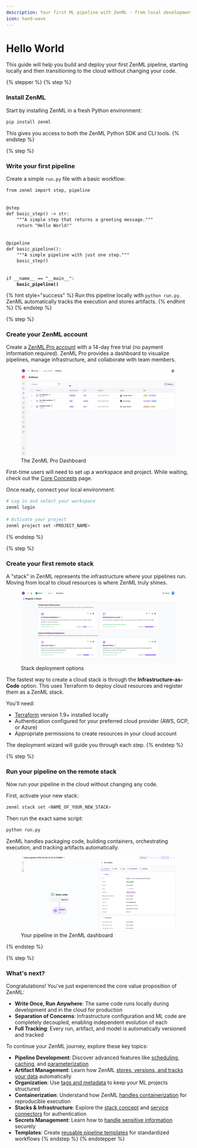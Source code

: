 ```yaml
---
description: Your first ML pipeline with ZenML - from local development to cloud deployment in minutes.
icon: hand-wave
---
```


# Hello World

This guide will help you build and deploy your first ZenML pipeline, starting locally and then transitioning to the cloud without changing your code.

{% stepper %}
{% step %}
### Install ZenML

Start by installing ZenML in a fresh Python environment:

```bash
pip install zenml
```

This gives you access to both the ZenML Python SDK and CLI tools.
{% endstep %}

{% step %}
### Write your first pipeline

Create a simple `run.py` file with a basic workflow:

<pre class="language-python"><code class="lang-python">from zenml import step, pipeline


@step
def basic_step() -> str:
    """A simple step that returns a greeting message."""
    return "Hello World!"


@pipeline
def basic_pipeline():
    """A simple pipeline with just one step."""
    basic_step()


if __name__ == "__main__":
<strong>    basic_pipeline()
</strong></code></pre>

{% hint style="success" %}
Run this pipeline locally with `python run.py`. ZenML automatically tracks the execution and stores artifacts.
{% endhint %}
{% endstep %}

{% step %}
### Create your ZenML account

Create a [ZenML Pro account](https://zenml.io/pro) with a 14-day free trial (no payment information required). ZenML Pro provides a dashboard to visualize pipelines, manage infrastructure, and collaborate with team members.

<figure><img src="../.gitbook/assets/dcp_walkthrough (1).gif" alt="ZenML Pro Dashboard"><figcaption>The ZenML Pro Dashboard</figcaption></figure>

First-time users will need to set up a workspace and project. While waiting, check out the [Core Concepts](core-concepts.md) page.

Once ready, connect your local environment:

```bash
# Log in and select your workspace
zenml login

# Activate your project
zenml project set <PROJECT_NAME>
```
{% endstep %}

{% step %}
### Create your first remote stack

A "stack" in ZenML represents the infrastructure where your pipelines run. Moving from local to cloud resources is where ZenML truly shines.

<figure><img src="../.gitbook/assets/Screenshot 2025-04-09 at 14.56.35.png" alt="ZenML Stack Deployment Options"><figcaption>Stack deployment options</figcaption></figure>

The fastest way to create a cloud stack is through the **Infrastructure-as-Code** option. This uses Terraform to deploy cloud resources and register them as a ZenML stack.

You'll need:
* [Terraform](https://www.terraform.io/downloads.html) version 1.9+ installed locally
* Authentication configured for your preferred cloud provider (AWS, GCP, or Azure)
* Appropriate permissions to create resources in your cloud account

The deployment wizard will guide you through each step.
{% endstep %}

{% step %}
### Run your pipeline on the remote stack

Now run your pipeline in the cloud without changing any code.

First, activate your new stack:

```bash
zenml stack set <NAME_OF_YOUR_NEW_STACK>
```

Then run the exact same script:

```bash
python run.py
```

ZenML handles packaging code, building containers, orchestrating execution, and tracking artifacts automatically.

<figure><img src="../.gitbook/assets/Screenshot 2025-04-09 at 15.02.42.png" alt="Pipeline Run in ZenML Dashboard"><figcaption>Your pipeline in the ZenML dashboard</figcaption></figure>
{% endstep %}

{% step %}
### What's next?

Congratulations! You've just experienced the core value proposition of ZenML:

* **Write Once, Run Anywhere**: The same code runs locally during development and in the cloud for production
* **Separation of Concerns**: Infrastructure configuration and ML code are completely decoupled, enabling independent evolution of each
* **Full Tracking**: Every run, artifact, and model is automatically versioned and tracked

To continue your ZenML journey, explore these key topics:

* **Pipeline Development**: Discover advanced features like [scheduling](../how-to/pipeline-development/build-pipelines/schedule-a-pipeline.md), [caching](../how-to/steps-pipelines/advanced_features.md#caching), and [parameterization](../how-to/pipeline-development/use-configuration-files/runtime-configuration.md)
* **Artifact Management**: Learn how ZenML [stores, versions, and tracks your data](../how-to/artifacts/artifacts.md) automatically
* **Organization**: Use [tags and metadata](../how-to/tag-runs-and-artifacts.md) to keep your ML projects structured
* **Containerization**: Understand how ZenML [handles containerization](../how-to/containerization/containerize-your-pipeline.md) for reproducible execution
* **Stacks & Infrastructure**: Explore the [stack concept](../how-to/stack-components/stack_components.md) and [service connectors](../how-to/stack-components/service_connectors.md) for authentication
* **Secrets Management**: Learn how to [handle sensitive information](../how-to/infrastructure-deployment/auth-management/manage-secrets.md) securely
* **Templates**: Create [reusable pipeline templates](../how-to/trigger-pipelines/use-templates-python.md) for standardized workflows
{% endstep %}
{% endstepper %}
